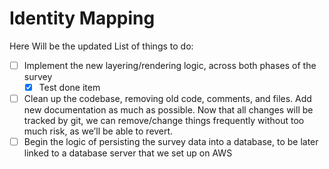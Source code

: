 # Identity Mapping

Here Will be the updated List of things to do:
  - [ ] Implement the new layering/rendering logic, across both phases of the survey
    - [x] Test done item
  - [ ] Clean up the codebase, removing old code, comments, and files. Add new documentation as much as possible. Now that all changes will be tracked by git, we can remove/change things frequently without too much risk, as we’ll be able to revert.
  - [ ] Begin the logic of persisting the survey data into a database, to be later linked to a database server that we set up on AWS
